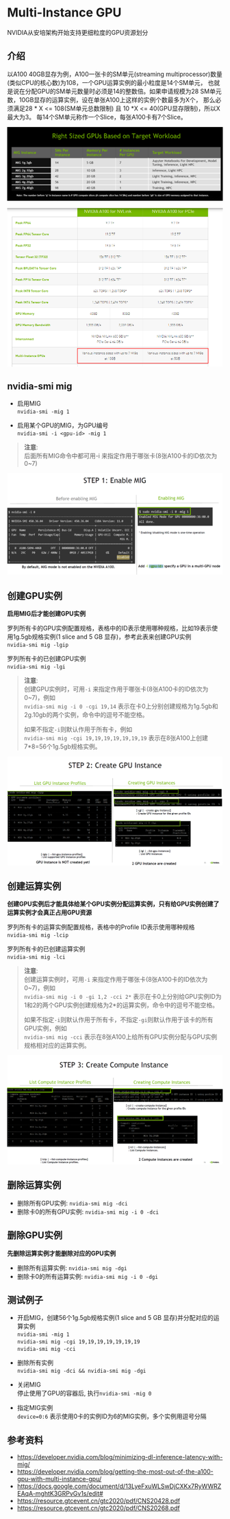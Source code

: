 # Multi-Instance GPU
NVIDIA从安培架构开始支持更细粒度的GPU资源划分  

## 介绍
以A100 40GB显存为例，A100一张卡的SM单元(streaming multiprocessor)数量(类似CPU的核心数)为108，一个GPU运算实例的最小粒度是14个SM单元，
也就是说在分配GPU的SM单元数量时必须是14的整数倍。如果申请规模为28 SM单元数，10GB显存的运算实例，设在单张A100上这样的实例个数最多为X个，
那么必须满足28 * X <= 108(SM单元总数限制) 且 10 *X <= 40(GPU显存限制)，所以X最大为3。
每14个SM单元称作一个Slice，每张A100卡有7个Slice。

![1.png](1.png)  

![2.png](2.png)  


## nvidia-smi mig
- 启用MIG  
`nvidia-smi -mig 1`

- 启用某个GPU的MIG，<gpu-id>为GPU编号  
`nvidia-smi -i <gpu-id> -mig 1`

> **注意**:  
> 后面所有MIG命令中都可用-i 来指定作用于哪张卡(8张A100卡的ID依次为0~7)

![3.png](3.png)  


## 创建GPU实例
**启用MIG后才能创建GPU实例**

罗列所有卡的GPU实例配置规格，表格中的ID表示使用哪种规格，比如19表示使用1g.5gb规格实例(1 slice and 5 GB 显存)，参考此表来创建GPU实例  
`nvidia-smi mig -lgip`  

罗列所有卡的已创建GPU实例  
`nvidia-smi mig -lgi`   

> **注意**:  
> 创建GPU实例时，可用`-i` 来指定作用于哪张卡(8张A100卡的ID依次为0~7)，例如  
> `nvidia-smi mig -i 0 -cgi 19,14` 表示在卡0上分别创建规格为1g.5gb和2g.10gb的两个实例，命令中的逗号不能空格。  
> 
> 如果不指定`-i`则默认作用于所有卡，例如  
> `nvidia-smi mig -cgi 19,19,19,19,19,19,19` 表示在8张A100上创建7*8=56个1g.5gb规格实例。

![4.png](4.png)


## 创建运算实例
**创建GPU实例后才能具体给某个GPU实例分配运算实例，只有给GPU实例创建了运算实例才会真正占用GPU资源**

罗列所有卡的运算实例配置规格，表格中的Profile ID表示使用哪种规格  
`nvidia-smi mig -lcip`

罗列所有卡的已创建运算实例  
`nvidia-smi mig -lci`

> **注意**:  
> 创建运算实例时，可用`-i` 来指定作用于哪张卡(8张A100卡的ID依次为0~7)，例如  
> `nvidia-smi mig -i 0 -gi 1,2 -cci 2*` 表示在卡0上分别给GPU实例ID为1和2的两个GPU实例创建规格为2*的运算实例，命令中的逗号不能空格。 
> 
> 如果不指定`-i`则默认作用于所有卡，不指定`-gi`则默认作用于该卡的所有GPU实例，例如  
> `nvidia-smi mig -cci` 表示在8张A100上给所有GPU实例分配与GPU实例规格相对应的运算实例。 

![5.png](5.png)


## 删除运算实例
- 删除所有GPU实例: `nvidia-smi mig -dci` 
- 删除卡0的所有GPU实例: `nvidia-smi mig -i 0 -dci`  

## 删除GPU实例
**先删除运算实例才能删除对应的GPU实例**  
- 删除所有运算实例: `nvidia-smi mig -dgi`
- 删除卡0的所有运算实例: `nvidia-smi mig -i 0 -dgi`


## 测试例子
- 开启MIG，创建56个1g.5gb规格实例(1 slice and 5 GB 显存)并分配对应的运算实例  
`nvidia-smi -mig 1`  
`nvidia-smi mig -cgi 19,19,19,19,19,19,19`    
`nvidia-smi mig -cci`  


- 删除所有实例  
`nvidia-smi mig -dci && nvidia-smi mig -dgi`

- 关闭MIG  
停止使用了GPU的容器后, 执行`nvidia-smi -mig 0`

- 指定MIG实例  
`device=0:6` 表示使用0卡的实例ID为6的MIG实例，多个实例用逗号分隔

## 参考资料
- https://developer.nvidia.com/blog/minimizing-dl-inference-latency-with-mig/
- https://developer.nvidia.com/blog/getting-the-most-out-of-the-a100-gpu-with-multi-instance-gpu/
- https://docs.google.com/document/d/13LyeFxuWLSwDjCXKx7RyWWRZEAqA-mghtK3GRPvGv1s/edit#
- https://resource.gtcevent.cn/gtc2020/pdf/CNS20428.pdf
- https://resource.gtcevent.cn/gtc2020/pdf/CNS20268.pdf
